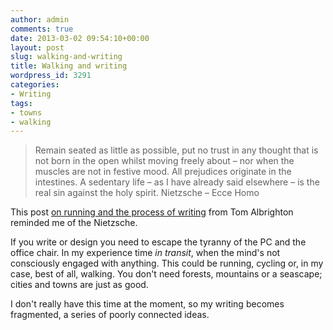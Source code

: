 ```yaml
---
author: admin
comments: true
date: 2013-03-02 09:54:10+00:00
layout: post
slug: walking-and-writing
title: Walking and writing
wordpress_id: 3291
categories:
- Writing
tags:
- towns
- walking
---
```


> Remain seated as little as possible, put no trust in any thought that is not born in the open whilst moving freely about – nor when the muscles are not in festive mood. All prejudices originate in the intestines. A sedentary life – as I have already said elsewhere – is the real sin against the holy spirit. Nietzsche – Ecce Homo


This post [on running and the process of writing](http://www.abccopywriting.com/2013/02/27/on-running-and-writing) from Tom Albrighton reminded me of the Nietzsche.

If you write or design you need to escape the tyranny of the PC and the office chair. In my experience time _in transit_, when the mind's not consciously engaged with anything. This could be running, cycling or, in my case, best of all, walking. You don't need forests, mountains or a seascape; cities and towns are just as good.

I don't really have this time at the moment, so my writing becomes fragmented, a series of poorly connected ideas.
